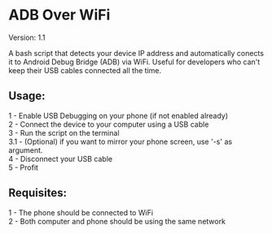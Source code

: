 # ADB Over WiFi
Version: 1.1

A bash script that detects your device IP address and automatically conects it to Android Debug Bridge (ADB) via WiFi. Useful for developers who can't keep their USB cables connected all the time.

## Usage:

1 - Enable USB Debugging on your phone (if not enabled already)  
2 - Connect the device to your computer using a USB cable  
3 - Run the script on the terminal  
  3.1 - (Optional) if you want to mirror your phone screen, use '-s' as argument.  
4 - Disconnect your USB cable  
5 - Profit  

## Requisites:

1 - The phone should be connected to WiFi  
2 - Both computer and phone should be using the same network  
